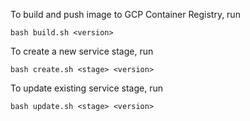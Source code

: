 To build and push image to GCP Container Registry, run

    bash build.sh <version>


To create a new service stage, run

    bash create.sh <stage> <version>


To update existing service stage, run

    bash update.sh <stage> <version>

